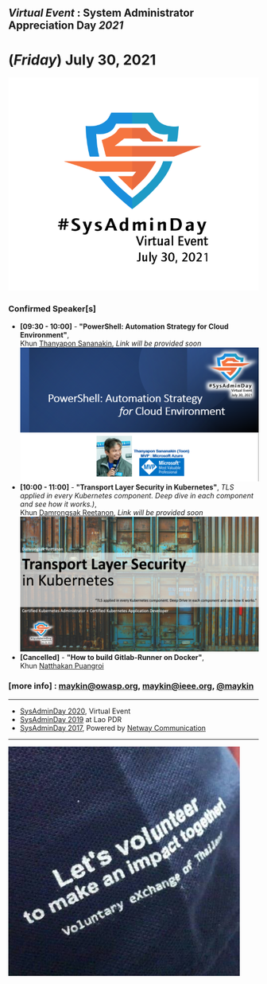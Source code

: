 ## ***Virtual Event*** : System Administrator Appreciation Day ***2021***
# **(*Friday*) July 30, 2021**

![](../Assets/SysAdminDay-2021.png "SysAdminDay2021(#VirtualEvent, #COVID19)")

### Confirmed Speaker[s] 
+ **[09:30 - 10:00]** - **"PowerShell: Automation Strategy for Cloud Environment"**, <br>Khun [Thanyapon Sananakin](https://www.facebook.com/thanyapon), *Link will be provided soon*
[![](Topics/PowerShell-Automation-Strategy-for-Cloud-Env.png "PowerShell : Automation Strategy for Cloud Environment")](https://www.facebook.com/maeklong/posts/10223546732750321)
+ **[10:00 - 11:00]** - **"Transport Layer Security in Kubernetes"**, *TLS applied in every Kubernetes component. Deep dive in each component and see how it works.)*, <br>Khun [Damrongsak Reetanon](https://www.facebook.com/damrongsak), *Link will be provided soon*
[![](Topics/TLS-in-K8S.png "Transport Layer Security in Kubernetes - TLS applied in every Kubernetes component. Deep dive in each component and see how it works.")](#)
+ **[Cancelled]** - **"How to build Gitlab-Runner on Docker"**, <br>Khun [Natthakan Puangroi](https://www.facebook.com/mayplepete) 

### [more info] : <maykin@owasp.org>, <maykin@ieee.org>, [@maykin](https://line.me/R/ti/p/%40maykin)

---

* [SysAdminDay 2020](/2020/VirtualEvent), Virtual Event
* [SysAdminDay 2019](/2019/Laos) at Lao PDR
* [SysAdminDay 2017](https://www.facebook.com/sysadminthailand/photos/?tab=album&album_id=303193886821648), Powered by [Netway Communication](https://netway.co.th/)

---

[![](Supporters/VolunteXTH.jpg "Thank you to our supporters")](https://VolunteX.github.io)

